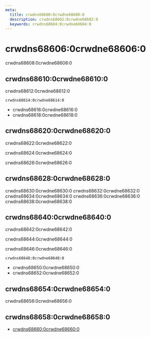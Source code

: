 ```yaml
---
meta:
  title: crwdns68600:0crwdne68600:0
  description: crwdns68602:0crwdne68602:0
  keywords: crwdns68604:0crwdne68604:0
---
```


# crwdns68606:0crwdne68606:0

crwdns68608:0crwdne68608:0

<entry-ad />

## crwdns68610:0crwdne68610:0

crwdns68612:0crwdne68612:0

`crwdns68614:0crwdne68614:0`

- crwdns68616:0crwdne68616:0
- crwdns68618:0crwdne68618:0

## crwdns68620:0crwdne68620:0

crwdns68622:0crwdne68622:0

  crwdns68624:0crwdne68624:0

  crwdns68626:0crwdne68626:0

## crwdns68628:0crwdne68628:0

crwdns68630:0crwdne68630:0
<alert type="success">crwdns68632:0crwdne68632:0</alert>
<alert type="info">crwdns68634:0crwdne68634:0</alert>
<alert type="warning">crwdns68636:0crwdne68636:0</alert>
<alert type="error">crwdns68638:0crwdne68638:0</alert>

## crwdns68640:0crwdne68640:0

crwdns68642:0crwdne68642:0

  crwdns68644:0crwdne68644:0

  crwdns68646:0crwdne68646:0

  `crwdns68648:0crwdne68648:0`

- crwdns68650:0crwdne68650:0
- crwdns68652:0crwdne68652:0

## crwdns68654:0crwdne68654:0

crwdns68656:0crwdne68656:0

## crwdns68658:0crwdne68658:0

- [crwdns68660:0crwdne68660:0]()

<backmatter />
